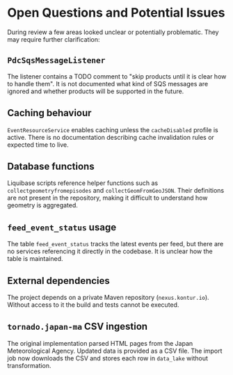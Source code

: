 # Open Questions and Potential Issues

During review a few areas looked unclear or potentially problematic. They may require further clarification:

## `PdcSqsMessageListener`
The listener contains a TODO comment to "skip products until it is clear how to handle them". It is not documented what kind of SQS messages are ignored and whether products will be supported in the future.

## Caching behaviour
`EventResourceService` enables caching unless the `cacheDisabled` profile is active. There is no documentation describing cache invalidation rules or expected time to live.

## Database functions
Liquibase scripts reference helper functions such as `collectgeometryfromepisodes` and `collectGeomFromGeoJSON`. Their definitions are not present in the repository, making it difficult to understand how geometry is aggregated.

## `feed_event_status` usage
The table `feed_event_status` tracks the latest events per feed, but there are no services referencing it directly in the codebase. It is unclear how the table is maintained.

## External dependencies
The project depends on a private Maven repository (`nexus.kontur.io`). Without access to it the build and tests cannot be executed.

## `tornado.japan-ma` CSV ingestion
The original implementation parsed HTML pages from the Japan Meteorological Agency.
Updated data is provided as a CSV file. The import job now downloads the CSV and
stores each row in `data_lake` without transformation.
